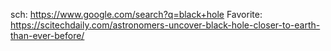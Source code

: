 sch: https://www.google.com/search?q=black+hole Favorite: https://scitechdaily.com/astronomers-uncover-black-hole-closer-to-earth-than-ever-before/
